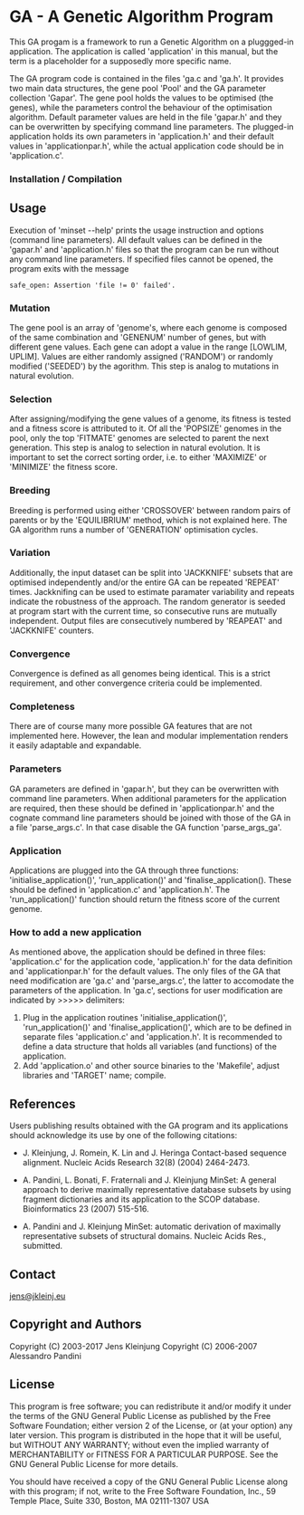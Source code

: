 
# GA - A Genetic Algorithm Program
This GA progam is a framework to run a Genetic Algorithm on a pluggged-in
application. The application is called 'application' in this manual, but
the term is a placeholder for a supposedly more specific name.

The GA program code is contained in the files 'ga.c and 'ga.h'. It provides 
two main data structures, the gene pool 'Pool' and the GA parameter collection 
'Gapar'. The gene pool holds the values to be optimised (the genes), while the 
parameters control the behaviour of the optimisation algorithm. 
Default parameter values are held in the file 'gapar.h' and they can be
overwritten by specifying command line parameters.
The plugged-in application holds its own parameters in 'application.h' and 
their default values in 'applicationpar.h', while the actual application code 
should be in 'application.c'.


### Installation / Compilation

## Usage
Execution of 'minset --help' prints the usage instruction and options
(command line parameters).
All default values can be defined in the 'gapar.h' and 'application.h' files so 
that the program can be run without any command line parameters.
If specified files cannot be opened, the program exits with the message
```
safe_open: Assertion 'file != 0' failed'.
```

### Mutation
The gene pool is an array of 'genome's, where each genome is 
composed of the same combination and 'GENENUM' number of genes, but with
different gene values. Each gene can adopt a value in the range 
[LOWLIM, UPLIM]. Values are either randomly assigned ('RANDOM') or randomly
modified ('SEEDED') by the agorithm. This step is analog to mutations in 
natural evolution. 

### Selection
After assigning/modifying the gene values of a genome, 
its fitness is tested and a fitness score is attributed to it. Of all the
'POPSIZE' genomes in the pool, only the top 'FITMATE' genomes are selected
to parent the next generation. This step is analog to selection in natural 
evolution. It is important to set the correct sorting order, i.e. to either 
'MAXIMIZE' or 'MINIMIZE' the fitness score.

### Breeding
Breeding is performed using either 'CROSSOVER' between random pairs of parents 
or by the 'EQUILIBRIUM' method, which is not explained here. The GA algorithm
runs a number of 'GENERATION' optimisation cycles. 

### Variation
Additionally, the input dataset can be split into 'JACKKNIFE' subsets that 
are optimised independently and/or the entire GA can be repeated 'REPEAT' times. 
Jackknifing can be used to estimate paramater variability and repeats indicate 
the robustness of the approach. The random generator is seeded at program start 
with the current time, so consecutive runs are mutually independent.
Output files are consecutively numbered by 'REAPEAT' and 'JACKKNIFE' counters.

### Convergence
Convergence is defined as all genomes being identical. This is a strict 
requirement, and other convergence criteria could be implemented.

### Completeness

There are of course many more possible GA features that are not implemented 
here. However, the lean and modular implementation renders it easily adaptable
and expandable.

### Parameters
GA parameters are defined in 'gapar.h', but they can be overwritten with command
line parameters. When additional parameters for the application are required, 
then these should be defined in 'applicationpar.h' and the cognate command line 
parameters should be joined with those of the GA in a file 'parse\_args.c'. 
In that case disable the GA function 'parse\_args\_ga'. 

### Application
Applications are plugged into the GA through three functions:
'initialise\_application()', 'run\_application()' and 'finalise\_application().
These should be defined in 'application.c' and 'application.h'.
The 'run\_application()' function should return the fitness score of the
current genome.

### How to add a new application
As mentioned above, the application should be defined in three files:
'application.c' for the application code, 'application.h' for the data 
definition and 'applicationpar.h' for the default values. 
The only files of the GA that need modification are 'ga.c' and 'parse\_args.c',
the latter to accomodate the parameters of the application.
In 'ga.c', sections for user modification are indicated by >>>>> delimiters:
1. Plug in the application routines 'initialise\_application()',
	'run_application()' and 'finalise_application()', which are to be
	defined in separate files 'application.c' and 'application.h'.
	It is recommended to define a data structure that holds all
	variables (and functions) of the application.
2. Add 'application.o' and other source binaries to the 'Makefile', adjust 
	libraries and 'TARGET' name; compile.


## References
Users publishing results obtained with the GA program and its applications
should acknowledge its use by one of the following citations:

- J. Kleinjung, J. Romein, K. Lin and J. Heringa
Contact-based sequence alignment.
Nucleic Acids Research 32(8) (2004) 2464-2473.

- A. Pandini, L. Bonati, F. Fraternali and J. Kleinjung
MinSet: A general approach to derive maximally representative database
subsets by using fragment dictionaries and its application to the SCOP
database.
Bioinformatics 23 (2007) 515-516.

- A. Pandini and J. Kleinjung
MinSet: automatic derivation of maximally representative subsets of
structural domains.
Nucleic Acids Res., submitted.


## Contact
jens@jkleinj.eu


## Copyright and Authors
Copyright (C) 2003-2017 Jens Kleinjung
Copyright (C) 2006-2007 Alessandro Pandini


License
-------
This program is free software; you can redistribute it and/or modify
it under the terms of the GNU General Public License as published by
the Free Software Foundation; either version 2 of the License, or
(at your option) any later version.
This program is distributed in the hope that it will be useful,
but WITHOUT ANY WARRANTY; without even the implied warranty of
MERCHANTABILITY or FITNESS FOR A PARTICULAR PURPOSE.  See the
GNU General Public License for more details.

You should have received a copy of the GNU General Public License
along with this program; if not, write to the Free Software
Foundation, Inc., 59 Temple Place, Suite 330, Boston, MA  02111-1307  USA

